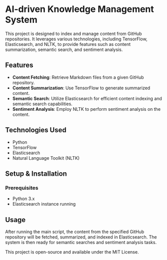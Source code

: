 # AI-driven Knowledge Management System

This project is designed to index and manage content from GitHub repositories. It leverages various technologies, including TensorFlow, Elasticsearch, and NLTK, to provide features such as content summarization, semantic search, and sentiment analysis.

## Features

- **Content Fetching**: Retrieve Markdown files from a given GitHub repository.
- **Content Summarization**: Use TensorFlow to generate summarized content.
- **Semantic Search**: Utilize Elasticsearch for efficient content indexing and semantic search capabilities.
- **Sentiment Analysis**: Employ NLTK to perform sentiment analysis on the content.

## Technologies Used

- Python
- TensorFlow
- Elasticsearch
- Natural Language Toolkit (NLTK)

## Setup & Installation

### Prerequisites

- Python 3.x
- Elasticsearch instance running

## Usage

After running the main script, the content from the specified GitHub repository will be fetched, summarized, and indexed in Elasticsearch. The system is then ready for semantic searches and sentiment analysis tasks.

This project is open-source and available under the MIT License.
